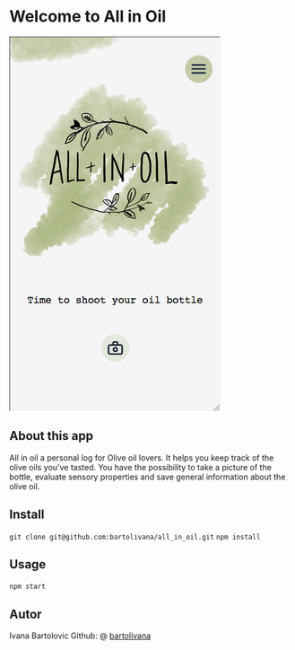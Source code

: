 # Welcome to All in Oil

![ALLINOIL](./src/img/ivana_bartolovic-resch_all-in-oil.png 'AllInOil')

## About this app

All in oil a personal log for Olive oil lovers. It helps you keep track of the olive oils you’ve tasted. You have the possibility to take a picture of the bottle, evaluate sensory properties and save general information about the olive oil.

## Install

`git clone git@github.com:bartolivana/all_in_oil.git`
`npm install`

## Usage

`npm start`

## Autor

Ivana Bartolovic
Github: @ [bartolivana](https://github.com/bartolivana)

